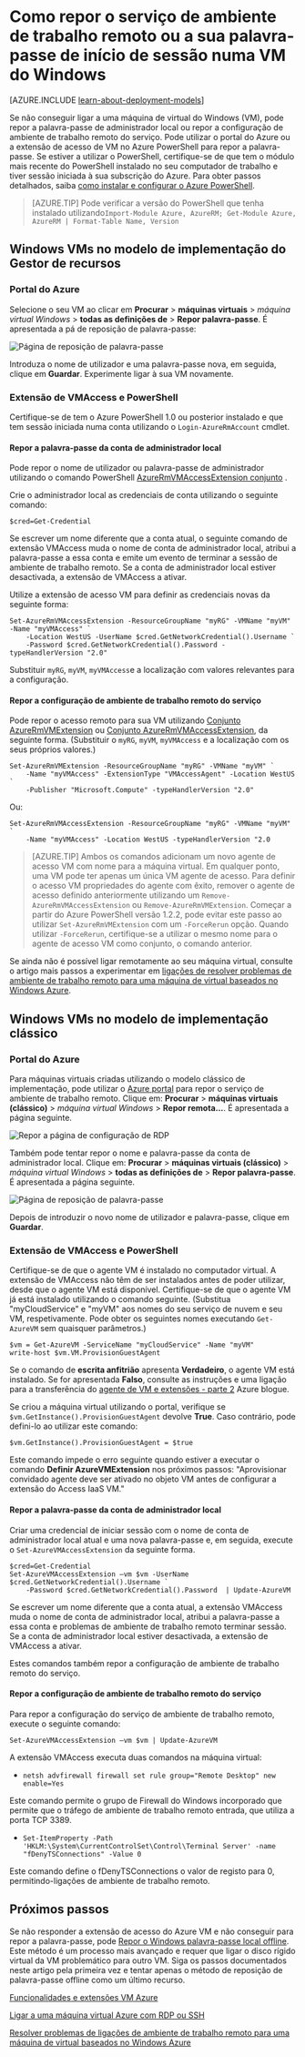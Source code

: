 <properties
    pageTitle="Repor a palavra-passe ou a configuração de ambiente de trabalho remoto numa VM Windows | Microsoft Azure"
    description="Saiba como repor uma palavra-passe da conta ou serviços de ambiente de trabalho remoto numa VM Windows utilizando o Azure portal ou Azure PowerShell."
    services="virtual-machines-windows"
    documentationCenter=""
    authors="iainfoulds"
    manager="timlt"
    editor=""
    tags="azure-resource-manager"/>

<tags
    ms.service="virtual-machines-windows"
    ms.workload="infrastructure-services"
    ms.tgt_pltfrm="vm-windows"
    ms.devlang="na"
    ms.topic="article"
    ms.date="09/01/2016"
    ms.author="iainfou"/>

# <a name="how-to-reset-the-remote-desktop-service-or-its-login-password-in-a-windows-vm"></a>Como repor o serviço de ambiente de trabalho remoto ou a sua palavra-passe de início de sessão numa VM do Windows

[AZURE.INCLUDE [learn-about-deployment-models](../../includes/learn-about-deployment-models-both-include.md)]

Se não conseguir ligar a uma máquina de virtual do Windows (VM), pode repor a palavra-passe de administrador local ou repor a configuração de ambiente de trabalho remoto do serviço. Pode utilizar o portal do Azure ou a extensão de acesso de VM no Azure PowerShell para repor a palavra-passe. Se estiver a utilizar o PowerShell, certifique-se de que tem o módulo mais recente do PowerShell instalado no seu computador de trabalho e tiver sessão iniciada à sua subscrição do Azure. Para obter passos detalhados, saiba [como instalar e configurar o Azure PowerShell](../powershell-install-configure.md).

> [AZURE.TIP] Pode verificar a versão do PowerShell que tenha instalado utilizando`Import-Module Azure, AzureRM; Get-Module Azure, AzureRM | Format-Table Name, Version`

## <a name="windows-vms-in-resource-manager-deployment-model"></a>Windows VMs no modelo de implementação do Gestor de recursos

### <a name="azure-portal"></a>Portal do Azure
Selecione o seu VM ao clicar em **Procurar** > **máquinas virtuais** > *máquina virtual Windows* > **todas as definições de** > **Repor palavra-passe**. É apresentada a pá de reposição de palavra-passe:

![Página de reposição de palavra-passe](./media/virtual-machines-windows-reset-rdp/Portal-RM-PW-Reset-Windows.png)

Introduza o nome de utilizador e uma palavra-passe nova, em seguida, clique em **Guardar**. Experimente ligar à sua VM novamente.

### <a name="vmaccess-extension-and-powershell"></a>Extensão de VMAccess e PowerShell

Certifique-se de tem o Azure PowerShell 1.0 ou posterior instalado e que tem sessão iniciada numa conta utilizando o `Login-AzureRmAccount` cmdlet.

#### <a name="reset-the-local-administrator-account-password"></a>**Repor a palavra-passe da conta de administrador local**

Pode repor o nome de utilizador ou palavra-passe de administrador utilizando o comando PowerShell [AzureRmVMAccessExtension conjunto](https://msdn.microsoft.com/library/mt619447.aspx) .

Crie o administrador local as credenciais de conta utilizando o seguinte comando:

    $cred=Get-Credential

Se escrever um nome diferente que a conta atual, o seguinte comando de extensão VMAccess muda o nome de conta de administrador local, atribui a palavra-passe a essa conta e emite um evento de terminar a sessão de ambiente de trabalho remoto. Se a conta de administrador local estiver desactivada, a extensão de VMAccess a ativar.

Utilize a extensão de acesso VM para definir as credenciais novas da seguinte forma:

    Set-AzureRmVMAccessExtension -ResourceGroupName "myRG" -VMName "myVM" -Name "myVMAccess" `
        -Location WestUS -UserName $cred.GetNetworkCredential().Username `
        -Password $cred.GetNetworkCredential().Password -typeHandlerVersion "2.0"


Substituir `myRG`, `myVM`, `myVMAccess`e a localização com valores relevantes para a configuração.


#### <a name="reset-the-remote-desktop-service-configuration"></a>**Repor a configuração de ambiente de trabalho remoto do serviço**

Pode repor o acesso remoto para sua VM utilizando [Conjunto AzureRmVMExtension](https://msdn.microsoft.com/library/mt603745.aspx) ou [Conjunto AzureRmVMAccessExtension](https://msdn.microsoft.com/library/mt619447.aspx), da seguinte forma. (Substituir o `myRG`, `myVM`, `myVMAccess` e a localização com os seus próprios valores.)

    Set-AzureRmVMExtension -ResourceGroupName "myRG" -VMName "myVM" `
        -Name "myVMAccess" -ExtensionType "VMAccessAgent" -Location WestUS `
        -Publisher "Microsoft.Compute" -typeHandlerVersion "2.0"

Ou:<br>

    Set-AzureRmVMAccessExtension -ResourceGroupName "myRG" -VMName "myVM" `
        -Name "myVMAccess" -Location WestUS -typeHandlerVersion "2.0


> [AZURE.TIP] Ambos os comandos adicionam um novo agente de acesso VM com nome para a máquina virtual. Em qualquer ponto, uma VM pode ter apenas um única VM agente de acesso. Para definir o acesso VM propriedades do agente com êxito, remover o agente de acesso definido anteriormente utilizando um `Remove-AzureRmVMAccessExtension` ou `Remove-AzureRmVMExtension`. Começar a partir do Azure PowerShell versão 1.2.2, pode evitar este passo ao utilizar `Set-AzureRmVMExtension` com um `-ForceRerun` opção. Quando utilizar `-ForceRerun`, certifique-se a utilizar o mesmo nome para o agente de acesso VM como conjunto, o comando anterior.

Se ainda não é possível ligar remotamente ao seu máquina virtual, consulte o artigo mais passos a experimentar em [ligações de resolver problemas de ambiente de trabalho remoto para uma máquina de virtual baseados no Windows Azure](virtual-machines-windows-troubleshoot-rdp-connection.md).


## <a name="windows-vms-in-the-classic-deployment-model"></a>Windows VMs no modelo de implementação clássico

### <a name="azure-portal"></a>Portal do Azure

Para máquinas virtuais criadas utilizando o modelo clássico de implementação, pode utilizar o [Azure portal](https://portal.azure.com) para repor o serviço de ambiente de trabalho remoto. Clique em: **Procurar** > **máquinas virtuais (clássico)** > *máquina virtual Windows* > **Repor remota...**. É apresentada a página seguinte.

![Repor a página de configuração de RDP](./media/virtual-machines-windows-reset-rdp/Portal-RDP-Reset-Windows.png)

Também pode tentar repor o nome e palavra-passe da conta de administrador local. Clique em: **Procurar** > **máquinas virtuais (clássico)** > *máquina virtual Windows* > **todas as definições de** > **Repor palavra-passe**. É apresentada a página seguinte.

![Página de reposição de palavra-passe](./media/virtual-machines-windows-reset-rdp/Portal-PW-Reset-Windows.png)

Depois de introduzir o novo nome de utilizador e palavra-passe, clique em **Guardar**.

### <a name="vmaccess-extension-and-powershell"></a>Extensão de VMAccess e PowerShell

Certifique-se de que o agente VM é instalado no computador virtual. A extensão de VMAccess não têm de ser instalados antes de poder utilizar, desde que o agente VM está disponível. Certifique-se de que o agente VM já está instalado utilizando o comando seguinte. (Substitua "myCloudService" e "myVM" aos nomes do seu serviço de nuvem e seu VM, respetivamente. Pode obter os seguintes nomes executando `Get-AzureVM` sem quaisquer parâmetros.)

    $vm = Get-AzureVM -ServiceName "myCloudService" -Name "myVM"
    write-host $vm.VM.ProvisionGuestAgent

Se o comando de **escrita anfitrião** apresenta **Verdadeiro**, o agente VM está instalado. Se for apresentada **Falso**, consulte as instruções e uma ligação para a transferência do [agente de VM e extensões - parte 2](http://go.microsoft.com/fwlink/p/?linkid=403947&clcid=0x409) Azure blogue.

Se criou a máquina virtual utilizando o portal, verifique se `$vm.GetInstance().ProvisionGuestAgent` devolve **True**. Caso contrário, pode defini-lo ao utilizar este comando:

    $vm.GetInstance().ProvisionGuestAgent = $true

Este comando impede o erro seguinte quando estiver a executar o comando **Definir AzureVMExtension** nos próximos passos: "Aprovisionar convidado agente deve ser ativado no objeto VM antes de configurar a extensão do Access IaaS VM."

#### <a name="reset-the-local-administrator-account-password"></a>**Repor a palavra-passe da conta de administrador local**

Criar uma credencial de iniciar sessão com o nome de conta de administrador local atual e uma nova palavra-passe e, em seguida, execute o `Set-AzureVMAccessExtension` da seguinte forma.

    $cred=Get-Credential
    Set-AzureVMAccessExtension –vm $vm -UserName $cred.GetNetworkCredential().Username `
        -Password $cred.GetNetworkCredential().Password  | Update-AzureVM

Se escrever um nome diferente que a conta atual, a extensão VMAccess muda o nome de conta de administrador local, atribui a palavra-passe a essa conta e problemas de ambiente de trabalho remoto terminar sessão. Se a conta de administrador local estiver desactivada, a extensão de VMAccess a ativar.

Estes comandos também repor a configuração de ambiente de trabalho remoto do serviço.

#### <a name="reset-the-remote-desktop-service-configuration"></a>**Repor a configuração de ambiente de trabalho remoto do serviço**

Para repor a configuração do serviço de ambiente de trabalho remoto, execute o seguinte comando:

    Set-AzureVMAccessExtension –vm $vm | Update-AzureVM

A extensão VMAccess executa duas comandos na máquina virtual:

- `netsh advfirewall firewall set rule group="Remote Desktop" new enable=Yes`

Este comando permite o grupo de Firewall do Windows incorporado que permite que o tráfego de ambiente de trabalho remoto entrada, que utiliza a porta TCP 3389.

- `Set-ItemProperty -Path 'HKLM:\System\CurrentControlSet\Control\Terminal Server' -name "fDenyTSConnections" -Value 0`

Este comando define o fDenyTSConnections o valor de registo para 0, permitindo-ligações de ambiente de trabalho remoto.


## <a name="next-steps"></a>Próximos passos

Se não responder a extensão de acesso do Azure VM e não conseguir para repor a palavra-passe, pode [Repor o Windows palavra-passe local offline](virtual-machines-windows-reset-local-password-without-agent.md). Este método é um processo mais avançado e requer que ligar o disco rígido virtual da VM problemático para outro VM. Siga os passos documentados neste artigo pela primeira vez e tentar apenas o método de reposição de palavra-passe offline como um último recurso.

[Funcionalidades e extensões VM Azure](virtual-machines-windows-extensions-features.md)

[Ligar a uma máquina virtual Azure com RDP ou SSH](http://msdn.microsoft.com/library/azure/dn535788.aspx)

[Resolver problemas de ligações de ambiente de trabalho remoto para uma máquina de virtual baseados no Windows Azure](virtual-machines-windows-troubleshoot-rdp-connection.md)
